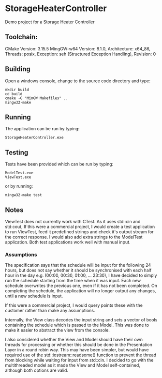 # StorageHeaterController
Demo project for a Storage Heater Controller

## Toolchain:

CMake 		Version: 3.15.5
MingGW-w64 	Version: 8.1.0,	Architecture: x64_86, Threads: posix, Exception: seh (Structured Exception Handling), Revision: 0

## Building

Open a windows console, change to the source code directory and type:
	
	mkdir build
	cd build
	cmake -G "MinGW Makefiles" ..
	mingw32-make

## Running

The application can be run by typing:

	StorageHeaterController.exe

## Testing

Tests have been provided which can be run by typing:

	ModelTest.exe
	ViewTest.exe

or by running:

	mingw32-make test

## Notes
ViewTest does not currently work with CTest. As it uses std::cin and std:cout, If this were a commercial project, I would create a test application to run ViewTest, feed it predefined strings and check it's output stream for the correct response. I would also add extra strings to the ModelTest application. Both test applications work well with manual input.


### Assumptions
The specification says that the schedule will be input for the following 24 hours, but does not say whether it should be synchronised with each half hour in the day e.g. (00:00, 00:30, 01:00, ... 23:30), I have decided to simply run the schedule starting from the time when it was input.
Each new schedule overwrites the previous one, even if it has not been completed.
On completing the schedule, the application will no longer output any changes, until a new schedule is input.

If this were a commercial project, I would query points these with the customer rather than make any assumptions.

Internally, the View class decodes the input string and sets a vector of bools containing the schedule which is passed to the Model. This was done to make it easier to abstract the view from the console.  

I also considered whether the View and Model should have their own threads for processing or whether this should be done in the Presentation Layer in a round robin way. This may have been simpler, but would have required use of the std::iostream::readsome() function to prevent the thread from blocking while waiting for input from std::cin. I decided to go with the multithreaded model as it made the View and Model self-contained, although both options are valid.



